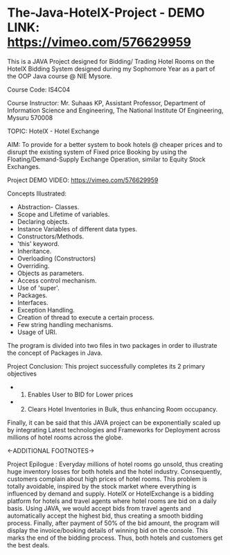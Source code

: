 # The-Java-HotelX-Project - DEMO LINK: https://vimeo.com/576629959
This is a JAVA Project designed for Bidding/ Trading Hotel Rooms on the HotelX Bidding System designed during my Sophomore Year as a part of the OOP Java course @ NIE Mysore.

Course Code: IS4C04

Course Instructor: Mr. Suhaas KP, Assistant Professor, Department of Information Science and Engineering, The National Institute Of Engineering, Mysuru 570008

TOPIC: HotelX - Hotel Exchange

AIM: To provide for a better system to book hotels @ cheaper prices and to disrupt the existing system of Fixed price Booking by using the Floating/Demand-Supply Exchange Operation, similar to Equity Stock Exchanges.

Project DEMO VIDEO: https://vimeo.com/576629959

Concepts Illustrated:
* Abstraction- Classes.
* Scope and Lifetime of variables.
* Declaring objects.
* Instance Variables of different data types.
* Constructors/Methods.
* 'this' keyword.
* Inheritance.
* Overloading (Constructors)
* Overriding.
* Objects as parameters.
* Access control mechanism.
* Use of 'super'.
* Packages.
* Interfaces.
* Exception Handling.
* Creation of thread to execute a certain process.
* Few string handling mechanisms.
* Usage of URI.

The program is divided into two files in two packages in order to illustrate the concept of Packages in Java.

Project Conclusion: This project successfully completes its 2 primary objectives
* 1) Enables User to BID for Lower prices
* 2) Clears Hotel Inventories in Bulk, thus enhancing Room occupancy.

Finally, it can be said that this JAVA project can be exponentially scaled up by integrating Latest technologies and Frameworks for Deployment across millions of hotel rooms across the globe.

 
<-ADDITIONAL FOOTNOTES->


Project Epilogue :
Everyday millions of hotel rooms go unsold, thus creating huge inventory losses for both hotels and the hotel industry. Consequently, customers complain about high prices of hotel rooms. This problem is totally avoidable, inspired by the stock market where everything is influenced by demand and supply. HotelX or HotelExchange is a bidding platform for hotels and travel agents where hotel rooms are bid on a daily basis. Using JAVA, we would accept bids from travel agents and automatically accept the highest bid, thus creating a smooth bidding process. Finally, after payment of 50% of the bid amount, the program will display the invoice/booking details of winning bid on the console. This marks the end of the bidding process. Thus, both hotels and customers get the best deals.
